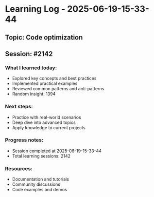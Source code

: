 # Learning Log - 2025-06-19-15-33-44

## Topic: Code optimization
## Session: #2142

### What I learned today:
- Explored key concepts and best practices
- Implemented practical examples  
- Reviewed common patterns and anti-patterns
- Random insight: 1394

### Next steps:
- Practice with real-world scenarios
- Deep dive into advanced topics
- Apply knowledge to current projects

### Progress notes:
- Session completed at 2025-06-19-15-33-44
- Total learning sessions: 2142

### Resources:
- Documentation and tutorials
- Community discussions
- Code examples and demos

